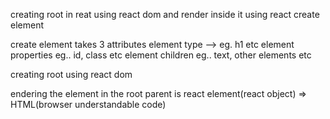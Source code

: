 creating root in reat using react dom and render inside it using react create element

create element takes 3 attributes
element type  --> eg. h1 etc
element properties eg.. id, class etc
 element children eg.. text, other elements etc

creating root using react dom

endering the element in the root
 parent is react element(react object) => HTML(browser understandable code)